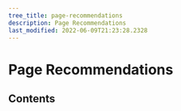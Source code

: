```yaml
---
tree_title: page-recommendations
description: Page Recommendations
last_modified: 2022-06-09T21:23:28.2328
---
```


# Page Recommendations

## Contents
